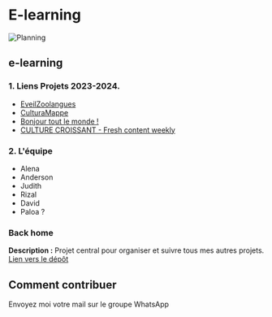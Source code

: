 # E-learning

![Planning](/planning.png)

## e-learning

### 1. Liens Projets 2023-2024.

- [EveilZoolangues](http://i3l.univ-grenoble-alpes.fr/~odhnerh/shahed-main/index.php)
- [CulturaMappe](http://i3l.univ-grenoble-alpes.fr/~bouverli/projet_eLearning/culturaMappe/index.php)
- [Bonjour tout le monde !](http://i3l.univ-grenoble-alpes.fr/~alac10/art_fou/acc/equipe.php)
- [CULTURE CROISSANT - Fresh content weekly](http://i3l.univ-grenoble-alpes.fr/~rosamartina/cultureCroissant/index.html)

### 2. L'équipe

- Alena
- Anderson
- Judith
- Rizal
- David
- Paloa ?

### Back home

**Description :** Projet central pour organiser et suivre tous mes autres projets.
[Lien vers le dépôt](https://github.com/ugadavid/project-manager)

## Comment contribuer

Envoyez moi votre mail sur le groupe WhatsApp
